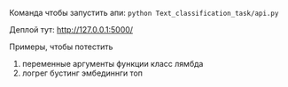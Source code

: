 Команда чтобы запустить апи: `python Text_classification_task/api.py`

Деплой тут: http://127.0.0.1:5000/

Примеры, чтобы потестить
1) переменные аргументы функции класс лямбда
2) логрег бустинг эмбединнги топ

